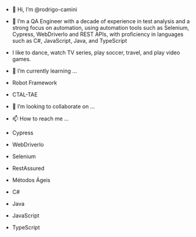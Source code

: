- 👋 Hi, I’m @rodrigo-camini
- 👀 I’m a QA Engineer with a decade of experience in test analysis and a strong focus on automation, using automation tools such as Selenium, Cypress, WebDriverIo and REST APIs, with proficiency in languages such as C#, JavaScript, Java, and TypeScript
- I like to dance, watch TV series, play soccer, travel, and play video games. 

- 🌱 I’m currently learning ...
 - Robot Framework
 - CTAL-TAE

- 💞️ I’m looking to collaborate on ...
- 📫 How to reach me ...
- Cypress 
- WebDriverIo
- Selenium
- RestAssured
- Métodos Ágeis
- C#
- Java
- JavaScript
- TypeScript


<!---
rodrigo-camini/rodrigo-camini is a ✨ special ✨ repository because its `README.md` (this file) appears on your GitHub profile.
You can click the Preview link to take a look at your changes.
--->
